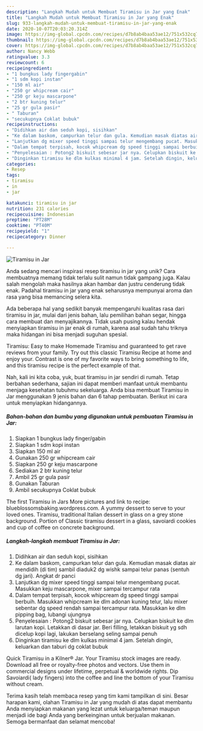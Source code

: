 ```yaml
---
description: "Langkah Mudah untuk Membuat Tiramisu in Jar yang Enak"
title: "Langkah Mudah untuk Membuat Tiramisu in Jar yang Enak"
slug: 933-langkah-mudah-untuk-membuat-tiramisu-in-jar-yang-enak
date: 2020-10-07T20:03:20.314Z
image: https://img-global.cpcdn.com/recipes/d7b8ab4baa53ae12/751x532cq70/tiramisu-in-jar-foto-resep-utama.jpg
thumbnail: https://img-global.cpcdn.com/recipes/d7b8ab4baa53ae12/751x532cq70/tiramisu-in-jar-foto-resep-utama.jpg
cover: https://img-global.cpcdn.com/recipes/d7b8ab4baa53ae12/751x532cq70/tiramisu-in-jar-foto-resep-utama.jpg
author: Nancy Webb
ratingvalue: 3.3
reviewcount: 6
recipeingredient:
- "1 bungkus lady fingergabin"
- "1 sdm kopi instan"
- "150 ml air"
- "250 gr whipcream cair"
- "250 gr keju mascarpone"
- "2 btr kuning telur"
- "25 gr gula pasir"
- " Taburan"
- "secukupnya Coklat bubuk"
recipeinstructions:
- "Didihkan air dan seduh kopi, sisihkan"
- "Ke dalam baskom, campurkan telur dan gula. Kemudian masak diatas air mendidih (di tim) sambil diaduk2 dg wishk sampai telur panas (sentuh dg jari). Angkat dr panci"
- "Lanjutkan dg mixer speed tinggi sampai telur mengembang pucat. Masukkan keju mascarpone, mixer sampai tercampur rata"
- "Dalam tempat terpisah, kocok whipcream dg speed tinggi sampai berbuih. Masukkan whipcream ke dlm adonan kuning telur, lalu mixer sebentar dg speed rendah sampai tercampur rata. Masukkan ke dlm pipping bag, lubangi ujungnya"
- "Penyelesaian : Potong2 biskuit sebesar jar nya. Celupkan biskuit ke dlm larutan kopi. Letakkan di dasar jar. Beri filling, letakkan biskuit yg sdh dicelup kopi lagi, lakukan berselang seling sampai penuh"
- "Dinginkan tiramisu ke dlm kulkas minimal 4 jam. Setelah dingin, keluarkan dan taburi dg coklat bubuk"
categories:
- Resep
tags:
- tiramisu
- in
- jar

katakunci: tiramisu in jar 
nutrition: 231 calories
recipecuisine: Indonesian
preptime: "PT28M"
cooktime: "PT40M"
recipeyield: "1"
recipecategory: Dinner

---
```



![Tiramisu in Jar](https://img-global.cpcdn.com/recipes/d7b8ab4baa53ae12/751x532cq70/tiramisu-in-jar-foto-resep-utama.jpg)

Anda sedang mencari inspirasi resep tiramisu in jar yang unik? Cara membuatnya memang tidak terlalu sulit namun tidak gampang juga. Kalau salah mengolah maka hasilnya akan hambar dan justru cenderung tidak enak. Padahal tiramisu in jar yang enak seharusnya mempunyai aroma dan rasa yang bisa memancing selera kita.

Ada beberapa hal yang sedikit banyak mempengaruhi kualitas rasa dari tiramisu in jar, mulai dari jenis bahan, lalu pemilihan bahan segar, hingga cara membuat dan menyajikannya. Tidak usah pusing kalau hendak menyiapkan tiramisu in jar enak di rumah, karena asal sudah tahu triknya maka hidangan ini bisa menjadi suguhan spesial.

Tiramisu: Easy to make Homemade Tiramisu and guaranteed to get rave reviews from your family. Try out this classic Tiramisu Recipe at home and enjoy your. Contrast is one of my favorite ways to bring something to life, and this tiramisu recipe is the perfect example of that.


Nah, kali ini kita coba, yuk, buat tiramisu in jar sendiri di rumah. Tetap berbahan sederhana, sajian ini dapat memberi manfaat untuk membantu menjaga kesehatan tubuhmu sekeluarga. Anda bisa membuat Tiramisu in Jar menggunakan 9 jenis bahan dan 6 tahap pembuatan. Berikut ini cara untuk menyiapkan hidangannya.

<!--inarticleads1-->

##### Bahan-bahan dan bumbu yang digunakan untuk pembuatan Tiramisu in Jar:

1. Siapkan 1 bungkus lady finger/gabin
1. Siapkan 1 sdm kopi instan
1. Siapkan 150 ml air
1. Gunakan 250 gr whipcream cair
1. Siapkan 250 gr keju mascarpone
1. Sediakan 2 btr kuning telur
1. Ambil 25 gr gula pasir
1. Gunakan  Taburan
1. Ambil secukupnya Coklat bubuk


The first Tiramisu in Jars More pictures and link to recipe: blueblossomsbaking.wordpress.com. A yummy dessert to serve to your loved ones. Tiramisu, traditional Italian dessert in glass on a grey stone background. Portion of Classic tiramisu dessert in a glass, savoiardi cookies and cup of coffee on concrete background. 

<!--inarticleads2-->

##### Langkah-langkah membuat Tiramisu in Jar:

1. Didihkan air dan seduh kopi, sisihkan
1. Ke dalam baskom, campurkan telur dan gula. Kemudian masak diatas air mendidih (di tim) sambil diaduk2 dg wishk sampai telur panas (sentuh dg jari). Angkat dr panci
1. Lanjutkan dg mixer speed tinggi sampai telur mengembang pucat. Masukkan keju mascarpone, mixer sampai tercampur rata
1. Dalam tempat terpisah, kocok whipcream dg speed tinggi sampai berbuih. Masukkan whipcream ke dlm adonan kuning telur, lalu mixer sebentar dg speed rendah sampai tercampur rata. Masukkan ke dlm pipping bag, lubangi ujungnya
1. Penyelesaian : Potong2 biskuit sebesar jar nya. Celupkan biskuit ke dlm larutan kopi. Letakkan di dasar jar. Beri filling, letakkan biskuit yg sdh dicelup kopi lagi, lakukan berselang seling sampai penuh
1. Dinginkan tiramisu ke dlm kulkas minimal 4 jam. Setelah dingin, keluarkan dan taburi dg coklat bubuk


Quick Tiramisu in a Kilner® Jar. Your Tiramisu stock images are ready. Download all free or royalty-free photos and vectors. Use them in commercial designs under lifetime, perpetual &amp; worldwide rights. Dip Savoiardi( lady fingers) into the coffee and line the bottom of your Tiramisu without cream. 

Terima kasih telah membaca resep yang tim kami tampilkan di sini. Besar harapan kami, olahan Tiramisu in Jar yang mudah di atas dapat membantu Anda menyiapkan makanan yang lezat untuk keluarga/teman maupun menjadi ide bagi Anda yang berkeinginan untuk berjualan makanan. Semoga bermanfaat dan selamat mencoba!
